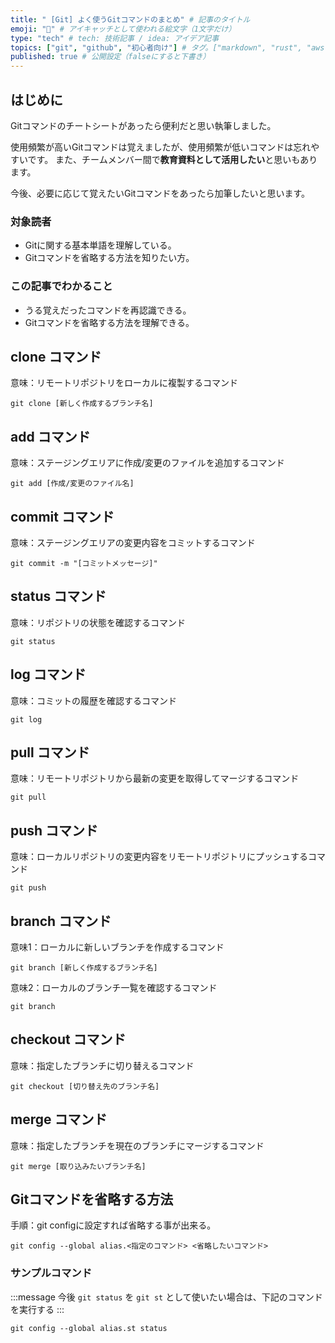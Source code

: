 ```yaml
---
title: " [Git] よく使うGitコマンドのまとめ" # 記事のタイトル
emoji: "🐙‍" # アイキャッチとして使われる絵文字（1文字だけ）
type: "tech" # tech: 技術記事 / idea: アイデア記事
topics: ["git", "github", "初心者向け"] # タグ。["markdown", "rust", "aws"]のように指定する
published: true # 公開設定（falseにすると下書き）
---
```

## はじめに
Gitコマンドのチートシートがあったら便利だと思い執筆しました。

使用頻繁が高いGitコマンドは覚えましたが、使用頻繁が低いコマンドは忘れやすいです。
また、チームメンバー間で**教育資料として活用したい**と思いもあります。

今後、必要に応じて覚えたいGitコマンドをあったら加筆したいと思います。

### 対象読者
- Gitに関する基本単語を理解している。
- Gitコマンドを省略する方法を知りたい方。

### この記事でわかること
- うる覚えだったコマンドを再認識できる。
- Gitコマンドを省略する方法を理解できる。


## clone コマンド
意味：リモートリポジトリをローカルに複製するコマンド
```git
git clone [新しく作成するブランチ名]
```

## add コマンド
意味：ステージングエリアに作成/変更のファイルを追加するコマンド
```git
git add [作成/変更のファイル名]
```

## commit コマンド
意味：ステージングエリアの変更内容をコミットするコマンド
```git
git commit -m "[コミットメッセージ]"
```

## status コマンド
意味：リポジトリの状態を確認するコマンド
```git
git status
```

## log コマンド
意味：コミットの履歴を確認するコマンド
```git
git log
```

## pull コマンド
意味：リモートリポジトリから最新の変更を取得してマージするコマンド
```git
git pull
```

## push コマンド
意味：ローカルリポジトリの変更内容をリモートリポジトリにプッシュするコマンド
```git
git push
```
## branch コマンド
意味1：ローカルに新しいブランチを作成するコマンド
```git
git branch [新しく作成するブランチ名]
```

意味2：ローカルのブランチ一覧を確認するコマンド
```git
git branch
```

## checkout コマンド
意味：指定したブランチに切り替えるコマンド
```git
git checkout [切り替え先のブランチ名]
```

## merge コマンド
意味：指定したブランチを現在のブランチにマージするコマンド
```git
git merge [取り込みたいブランチ名]
```

## Gitコマンドを省略する方法
手順：git configに設定すれば省略する事が出来る。
```git
git config --global alias.<指定のコマンド> <省略したいコマンド>
```
### サンプルコマンド
:::message
今後 `git status` を `git st` として使いたい場合は、下記のコマンドを実行する
:::

```git
git config --global alias.st status
```
